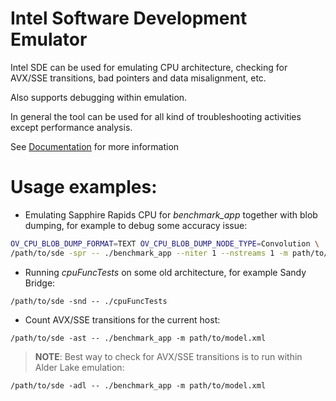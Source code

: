 # Intel Software Development Emulator

Intel SDE can be used for emulating CPU architecture, checking for AVX/SSE transitions, bad pointers and data misalignment, etc.

Also supports debugging within emulation.

In general the tool can be used for all kind of troubleshooting activities except performance analysis.

See [Documentation](https://www.intel.com/content/www/us/en/developer/articles/tool/software-development-emulator.html) for more information

# Usage examples:

- Emulating Sapphire Rapids CPU for _benchmark_app_ together with blob dumping, for example to debug some accuracy issue:

```sh
OV_CPU_BLOB_DUMP_FORMAT=TEXT OV_CPU_BLOB_DUMP_NODE_TYPE=Convolution \
/path/to/sde -spr -- ./benchmark_app --niter 1 --nstreams 1 -m path/to/model.xml
```

- Running _cpuFuncTests_ on some old architecture, for example Sandy Bridge:

`/path/to/sde -snd -- ./cpuFuncTests`

- Count AVX/SSE transitions for the current host:

`/path/to/sde -ast -- ./benchmark_app -m path/to/model.xml`

> **NOTE**: Best way to check for AVX/SSE transitions is to run within Alder Lake emulation:

`/path/to/sde -adl -- ./benchmark_app -m path/to/model.xml`

